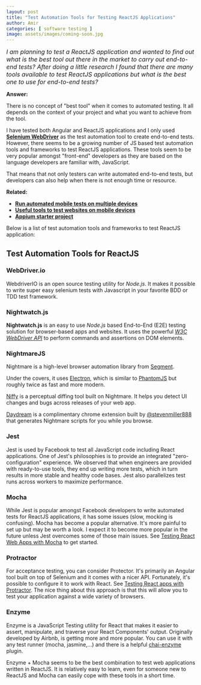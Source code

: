 ```yaml
---
layout: post
title: "Test Automation Tools for Testing ReactJS Applications"
author: Amir
categories: [ software testing ]
image: assets/images/coming-soon.jpg
---
```


_<span style="font-size: 1rem;">I am planning to test a ReactJS application and wanted to find out what is the best tool out there in the market to carry out end-to-end tests? After doing a little research I found that there are many tools available to test ReactJS applications but what is the best one to use for end-to-end tests?</span>_

**Answer:**

There is no concept of "best tool" when it comes to automated testing. It all depends on the context of your project and what you want to achieve from the tool.

I have tested both Angular and ReactJS applications and I only used **[Selenium WebDriver](http://www.seleniumhq.org/projects/webdriver/)** as the test automation tool to create end-to-end tests. However, there seems to be a growing number of JS based test automation tools and frameworks to test ReactJS applications. These tools seem to be very popular amongst "front-end" developers as they are based on the language developers are familiar with, JavaScript.

That means that not only testers can write automated end-to-end tests, but developers can also help when there is not enough time or resource.

**Related:**

*   **[Run automated mobile tests on multiple devices](https://www.testingexcellence.com/browsersynch-synchronize-mobile-testing-on-multiple-devices/)**
*   **[Useful tools to test websites on mobile devices](https://www.testingexcellence.com/useful-tools-for-testing-websites-on-mobile-devices/)**
*   **[Appium starter project](https://www.testingexcellence.com/appium-starter-project/)**

Below is a list of test automation tools and frameworks to test ReactJS application:

## Test Automation Tools for ReactJS

### WebDriver.io

WebdriverIO is an open source testing utility for _Node.js_. It makes it possible to write super easy selenium tests with Javascript in your favorite BDD or TDD test framework.

### Nightwatch.js

**Nightwatch.js** is an easy to use _Node.js_ based End-to-End (E2E) testing solution for browser-based apps and websites. It uses the powerful _[W3C WebDriver API](https://www.w3.org/TR/webdriver/)_ to perform commands and assertions on DOM elements.

### NightmareJS

Nightmare is a high-level browser automation library from [Segment](https://segment.com/).

Under the covers, it uses [Electron](http://electron.atom.io/), which is similar to [PhantomJS](http://phantomjs.org/) but roughly twice as fast and more modern.

[Niffy](https://github.com/segmentio/niffy) is a perceptual diffing tool built on Nightmare. It helps you detect UI changes and bugs across releases of your web app.

[Daydream](https://github.com/segmentio/daydream) is a complimentary chrome extension built by [@stevenmiller888](https://github.com/stevenmiller888) that generates Nightmare scripts for you while you browse.

### Jest

Jest is used by Facebook to test all JavaScript code including React applications. One of Jest's philosophies is to provide an integrated "zero-configuration" experience. We observed that when engineers are provided with ready-to-use tools, they end up writing more tests, which in turn results in more stable and healthy code bases. Jest also parallelizes test runs across workers to maximize performance.

### Mocha

While Jest is popular amongst Facebook developers to write automated tests for ReactJS applications, it has some issues (slow, mocking is confusing). Mocha has become a popular alternative. It's more painful to set up but may be worth a look. I expect it to become more popular in the future unless Jest overcomes some of those main issues. See <span class="qlink_container">[Testing React Web Apps with Mocha](http://www.hammerlab.org/2015/02/14/testing-react-web-apps-with-mocha/)</span> to get started.

### Protractor

For acceptance testing, you can consider Protector. It's primarily an Angular tool built on top of Selenium and it comes with a nicer API. Fortunately, it's possible to configure it to work with React. See <span class="qlink_container">[Testing React apps with Protractor](http://joelotter.com/2015/04/18/protractor-reactjs.html)</span>. The nice thing about this approach is that this will allow you to test your application against a wide variety of browsers.

### **Enzyme**

Enzyme is a JavaScript Testing utility for React that makes it easier to assert, manipulate, and traverse your React Components' output. Originally developed by Airbnb, is getting more and more popular. You can use it with any test runner (mocha, jasmine,...) and there is a helpful <span class="qlink_container">[chai-enzyme](https://github.com/producthunt/chai-enzyme)</span> plugin.

Enzyme + Mocha seems to be the best combination to test web applications written in ReactJS. It is relatively easy to learn, even for someone new to ReactJS and Mocha can easily cope with these tools in a short time.